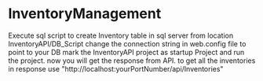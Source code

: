 # InventoryManagement

Execute sql script to create Inventory table in sql server from location InventoryAPI/DB_Script
change the connection string in web.config file to point to your DB
mark the InventoryAPI project as startup Project and run the project.
now you will get the response from API. to get all the inventories in response use "http://localhost:yourPortNumber/api/Inventories" 

